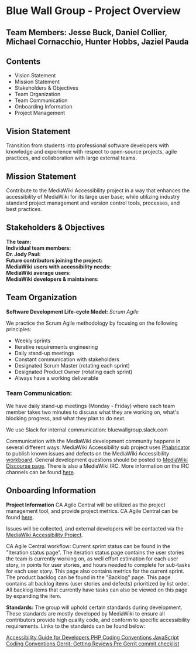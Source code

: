 # **Blue Wall Group - Project Overview** 
 Team Members: Jesse Buck, Daniel Collier, Michael Cornacchio, Hunter Hobbs, Jaziel Pauda
 ---
 

## **Contents**  
* Vision Statement
* Mission Statement
* Stakeholders & Objectives
* Team Organization
* Team Communication
* Onboarding Information
* Project Management

## **Vision Statement**  
Transition from students into professional software developers with knowledge and experience with respect to open-source projects, agile practices, and collaboration with large external teams. 

## **Mission Statement**
Contribute to the MediaWiki Accessibility project in a way that enhances the accessibility of MediaWiki for its large user base; while utilizing industry standard project management and version control tools, processes, and best practices.

## **Stakeholders & Objectives**
**The team:**  
**Individual team members:**  
**Dr. Jody Paul:**  
**Future contributors joining the project:**  
**MediaWiki users with accessibility needs:**  
**MediaWiki average users:**  
**MediaWiki developers & maintainers:**


## **Team Organization**
**Software Development Life-cycle Model:** *Scrum Agile*  
  
We practice the Scrum Agile methodology by focusing on the following principles:
 
* Weekly sprints
* Iterative requirements engineering
* Daily stand-up meetings
* Constant communication with stakeholders
* Designated Scrum Master (rotating each sprint)
* Designated Product Owner (rotating each sprint)
* Always have a working deliverable

 
### **Team Communication:**  

We have daily stand-up meetings (Monday - Friday) where each team member takes two minutes to discuss what they are working on, what's blocking progress, and what they plan to do next.  

We use Slack for internal communication: bluewallgroup.slack.com

Communication with the MediaWiki development community happens in several different ways: MediaWiki Accessibility sub project uses [Phabricator](https://phabricator.wikimedia.org/project/profile/171/) to publish known issues and defects on the MediaWiki Accessibility [workboard](https://phabricator.wikimedia.org/project/board/171/). General development questions should be posted to [MediaWiki Discourse page](https://discourse-mediawiki.wmflabs.org/c/ask-here). There is also a MediaWiki IRC. More information on the IRC channels can be found [here](https://www.mediawiki.org/wiki/MediaWiki_on_IRC).

## **Onboarding Information**


**Project Information**
CA Agile Central will be utilized as the project management tool, and provide project metrics.
CA Agile Central can be found <a href="https://rally1.rallydev.com">here</a>.

Issues will be collected, and external developers will be contacted via the <a href="https://phabricator.wikimedia.org/project/profile/171/">MediaWiki Accessibility Project</a>.

CA Agile Central workflow:
Current sprint status can be found in the "Iteration status page". The iteration status page contains the user stories the team is currently working on, as well effort estimation for each user story, in points for user stories, and hours needed to complete for sub-tasks for each user story. This page also contains metrics for the current sprint.
The product backlog can be found in the "Backlog" page. This page contains all backlog items (user stories and defects) prioritized by list order. All backlog items that currently have tasks can also be viewed on this page by expanding the item. 

**Standards:**
The group will uphold certain standards during development. These standards are mostly developed by MediaWiki to ensure all contributors provide high quality code, and conform to specific accessibility requirements. Links to the standards can be found below:

<a href="https://www.mediawiki.org/wiki/Accessibility_guide_for_developers"> Accessibility Guide for Developers </a>
<a href="https://www.mediawiki.org/wiki/Manual:Coding_conventions/PHP"> PHP Coding Conventions </a>
<a href="https://www.mediawiki.org/wiki/Manual:Coding_conventions/JavaScript"> JavaScript Coding Conventions </a>
<a href="https://www.mediawiki.org/wiki/Gerrit/Code_review/Getting_reviews"> Gerrit: Getting Reviews </a>
<a href="https://www.mediawiki.org/wiki/Manual:Pre-commit_checklist"> Pre Gerrit commit checklist </a>